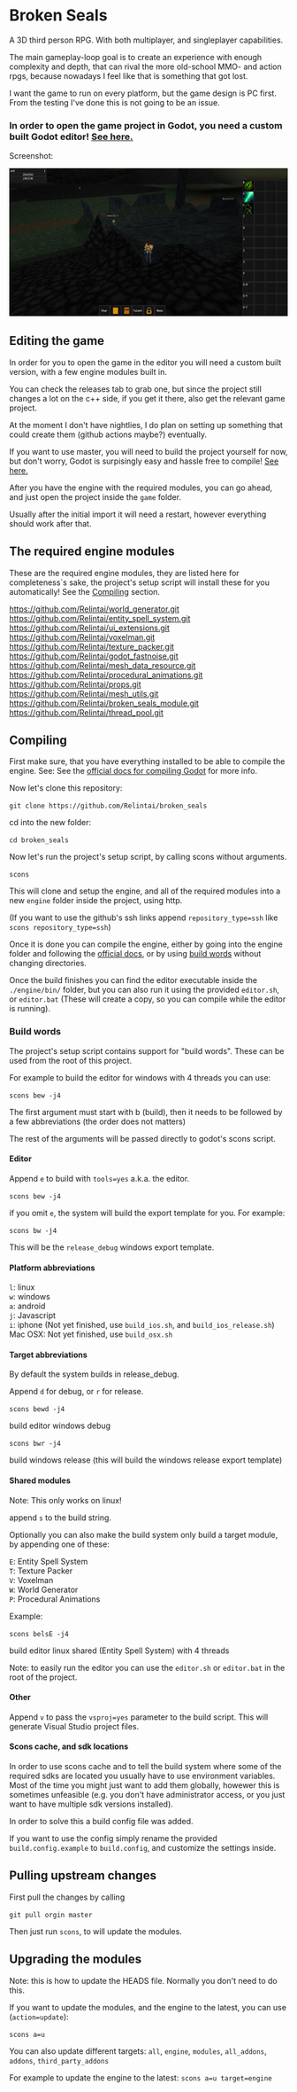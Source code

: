# Broken Seals

A 3D third person RPG. With both multiplayer, and singleplayer capabilities.

The main gameplay-loop goal is to create an experience with enough complexity and depth, that can rival the more old-school MMO- and action rpgs, because nowadays I feel like that is something that got lost.

I want the game to run on every platform, but the game design is PC first. From the testing I've done this is not going to be an issue.

### In order to open the game project in Godot, you need a custom built Godot editor! [See here.](#editing-the-game)

Screenshot:

![Broken Seals](pictures/screen.jpg)

## Editing the game

In order for you to open the game in the editor you will need a custom built version, with a few engine modules built in.

You can check the releases tab to grab one, but since the project still changes a lot on the c++ side,
if you get it there, also get the relevant game project.

At the moment I don't have nightlies, I do plan on setting up something that could create them (github actions maybe?) eventually.

If you want to use master, you will need to build the project yourself for now, but don't worry, Godot is surpisingly easy and 
hassle free to compile! [See here.](#compiling)

After you have the engine with the required modules, you can go ahead, and just open the project inside the `game` folder.

Usually after the initial import it will need a restart, however everything should work after that.

## The required engine modules

These are the required engine modules, they are listed here for completeness`s sake, the project's setup script will install these for you automatically! See the [Compiling](#compiling) section.

https://github.com/Relintai/world_generator.git \
https://github.com/Relintai/entity_spell_system.git \
https://github.com/Relintai/ui_extensions.git \
https://github.com/Relintai/voxelman.git \
https://github.com/Relintai/texture_packer.git \
https://github.com/Relintai/godot_fastnoise.git \
https://github.com/Relintai/mesh_data_resource.git \
https://github.com/Relintai/procedural_animations.git \
https://github.com/Relintai/props.git \
https://github.com/Relintai/mesh_utils.git \
https://github.com/Relintai/broken_seals_module.git \
https://github.com/Relintai/thread_pool.git

## Compiling

First make sure, that you have everything installed to be able to compile the engine. See: See the [official docs for compiling Godot](https://docs.godotengine.org/en/latest/development/compiling/index.html) for more info.

Now let's clone this repository:

``` git clone https://github.com/Relintai/broken_seals ```

cd into the new folder:

``` cd broken_seals ```

Now let's run the project's setup script, by calling scons without arguments.

``` scons ```

This will clone and setup the engine, and all of the required modules into a new `engine` folder inside the project, using http.

(If you want to use the github's ssh links append `repository_type=ssh` like ``` scons repository_type=ssh ```)

Once it is done you can compile the engine, either by going into the engine folder and following the 
[official docs](https://docs.godotengine.org/en/latest/development/compiling/index.html), or by using [build words](#build-words) without changing directories.

Once the build finishes you can find the editor executable inside the `./engine/bin/` folder, but you can also run it using the provided `editor.sh`,
or `editor.bat` (These will create a copy, so you can compile while the editor is running). 

### Build words

The project's setup script contains support for "build words". These can be used from the root of this project.

For example to build the editor for windows with 4 threads you can use:

``` scons bew -j4 ```

The first argument must start with b (build), then it needs to be followed by a few abbreviations (the order does not matters)

The rest of the arguments will be passed directly to godot's scons script.

#### Editor

Append `e` to build with `tools=yes` a.k.a. the editor.

``` scons bew -j4 ```

if you omit `e`, the system will build the export template for you. For example:

``` scons bw -j4 ```

This will be the `release_debug` windows export template.

#### Platform abbreviations

`l`: linux \
`w`: windows \
`a`: android \
`j`: Javascript \
`i`: iphone (Not yet finished, use `build_ios.sh`, and `build_ios_release.sh`) \
Mac OSX: Not yet finished, use `build_osx.sh`

#### Target abbreviations

By default the system builds in release_debug.

Append `d` for debug, or `r` for release.

``` scons bewd -j4 ```

build editor windows debug

``` scons bwr -j4 ```

build windows release (this will build the windows release export template)

#### Shared modules

Note: This only works on linux!

append `s` to the build string. 

Optionally you can also make the build system only build a target module, by appending one of these:

`E`: Entity Spell System \
`T`: Texture Packer \
`V`: Voxelman \
`W`: World Generator \
`P`: Procedural Animations

Example:

``` scons belsE -j4 ```

build editor linux shared (Entity Spell System) with 4 threads

Note: to easily run the editor you can use the `editor.sh` or `editor.bat` in the root of the project.

#### Other

Append `v` to pass the `vsproj=yes` parameter to the build script. This will generate Visual Studio project files.

#### Scons cache, and sdk locations

In order to use scons cache and to tell the build system where some of the required sdks are located you usually 
have to use environment variables. Most of the time you might just want to add them globally, 
howewer this is sometimes unfeasible (e.g. you don't have administrator access, or you just want to have
multiple sdk versions installed).

In order to solve this a build config file was added.

If you want to use the config simply rename the provided `build.config.example` to `build.config`, and customize 
the settings inside.

## Pulling upstream changes

First pull the changes by calling

``` git pull orgin master ```

Then just run `scons`, to will update the modules.

## Upgrading the modules

Note: this is how to update the HEADS file. Normally you don't need to do this.

If you want to update the modules, and the engine to the latest, you can use (`action=update`):

``` scons a=u ``` 

You can also update different targets: `all`, `engine`, `modules`, `all_addons`, `addons`, `third_party_addons`

For example to update the engine to the latest: ``` scons a=u target=engine ```